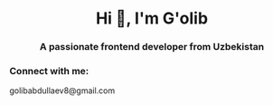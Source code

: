 <h1 align="center">Hi 👋, I'm G'olib</h1>
<h3 align="center">A passionate frontend developer from Uzbekistan</h3>

<h3 align="left">Connect with me:</h3>
<p align="left">golibabdullaev8@gmail.com</p>
